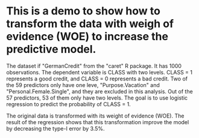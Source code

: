 # This is a demo to show how to transform the data with weigh of evidence (WOE) to increase the predictive model.
The dataset if "GermanCredit" from the "caret" R package. It has 1000 observations. The dependent variable is CLASS with two levels. CLASS = 1 represents a good credit, and CLASS = 0 represents a bad credit. Two of the 59 predictors only have one leve, "Purpose.Vacation" and "Personal.Female.Single", and they are excluded in this analysis. Out of the 57 predictors, 53 of them only have two levels. The goal is to use logistic regression to predict the probability of CLASS = 1.

The original data is transformed with its weight of evidence (WOE). The result of the regression shows that this transformation improve the model by decreasing the type-I error by 3.5%.
